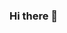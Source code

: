 ### Hi there 👋

<!--
**athulkrishnadhananjayan/athulkrishnadhananjayan** is a ✨ _special_ ✨ repository because its `README.md` (this file) appears on your GitHub profile.

Here are some ideas to get you started:

- 🔭 I’m currently working on something cool
- 🌱 I’m currently learning ...
- 👯 I’m looking to collaborate on ...
- 🤔 I’m looking for help with ...
- 💬 Ask me about github
- 📫 How to reach me: ...
- 😄 Pronouns: ...
- ⚡ Fun fact: ...
-->
